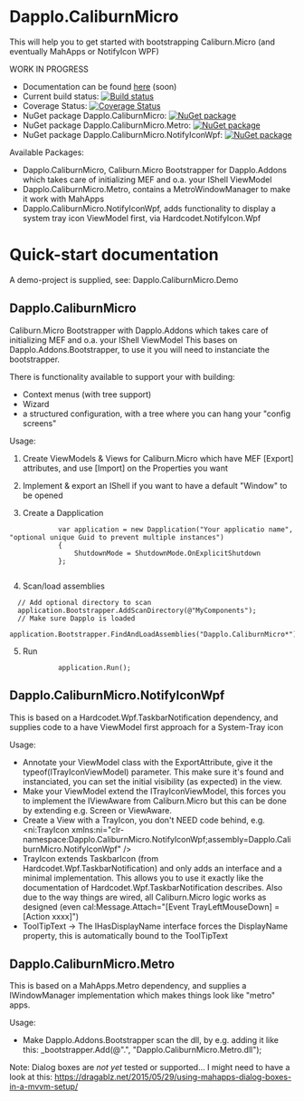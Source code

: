 # Dapplo.CaliburnMicro
This will help you to get started with bootstrapping Caliburn.Micro (and eventually MahApps or NotifyIcon WPF)

WORK IN PROGRESS

- Documentation can be found [here](http://www.dapplo.net/blocks/Dapplo.CaliburnMicro) (soon)
- Current build status: [![Build status](https://ci.appveyor.com/api/projects/status/fuaq8ppel23aqqva?svg=true)](https://ci.appveyor.com/project/dapplo/dapplo-caliburnmicro)
- Coverage Status: [![Coverage Status](https://coveralls.io/repos/github/dapplo/Dapplo.CaliburnMicro/badge.svg?branch=master)](https://coveralls.io/github/dapplo/Dapplo.CaliburnMicro?branch=master)
- NuGet package Dapplo.CaliburnMicro: [![NuGet package](https://badge.fury.io/nu/Dapplo.CaliburnMicro.svg)](https://badge.fury.io/nu/Dapplo.CaliburnMicro)
- NuGet package Dapplo.CaliburnMicro.Metro: [![NuGet package](https://badge.fury.io/nu/Dapplo.CaliburnMicro.Metro.svg)](https://badge.fury.io/nu/Dapplo.CaliburnMicro.Metro)
- NuGet package Dapplo.CaliburnMicro.NotifyIconWpf: [![NuGet package](https://badge.fury.io/nu/Dapplo.CaliburnMicro.NotifyIconWpf.svg)](https://badge.fury.io/nu/Dapplo.CaliburnMicro.NotifyIconWpf)

Available Packages:
- Dapplo.CaliburnMicro, Caliburn.Micro Bootstrapper for Dapplo.Addons which takes care of initializing MEF and o.a. your IShell ViewModel
- Dapplo.CaliburnMicro.Metro, contains a MetroWindowManager to make it work with MahApps
- Dapplo.CaliburnMicro.NotifyIconWpf, adds functionality to display a system tray icon ViewModel first, via Hardcodet.NotifyIcon.Wpf

# Quick-start documentation

A demo-project is supplied, see: Dapplo.CaliburnMicro.Demo

## Dapplo.CaliburnMicro

Caliburn.Micro Bootstrapper with Dapplo.Addons which takes care of initializing MEF and o.a. your IShell ViewModel
This bases on Dapplo.Addons.Bootstrapper, to use it you will need to instanciate the bootstrapper.

There is functionality available to support your with building:
- Context menus (with tree support)
- Wizard
- a structured configuration, with a tree where you can hang your "config screens"

Usage:

1. Create ViewModels & Views for Caliburn.Micro which have MEF [Export] attributes, and use [Import] on the Properties you want
2. Implement & export an IShell if you want to have a default "Window" to be opened

3. Create a Dapplication

```
			var application = new Dapplication("Your applicatio name", "optional unique Guid to prevent multiple instances")
			{
				ShutdownMode = ShutdownMode.OnExplicitShutdown
			};
			
```

4. Scan/load assemblies

```
  // Add optional directory to scan
  application.Bootstrapper.AddScanDirectory(@"MyComponents");
  // Make sure Dapplo is loaded
  application.Bootstrapper.FindAndLoadAssemblies("Dapplo.CaliburnMicro*");
```

5. Run

```
			application.Run();
```


## Dapplo.CaliburnMicro.NotifyIconWpf

This is based on a Hardcodet.Wpf.TaskbarNotification dependency, and supplies code to a have ViewModel first approach for a System-Tray icon

Usage:
- Annotate your ViewModel class with the ExportAttribute, give it the typeof(ITrayIconViewModel) parameter. This make sure it's found and instanciated, you can set the initial visibility (as expected) in the view.
- Make your ViewModel extend the ITrayIconViewModel, this forces you to implement the IViewAware from Caliburn.Micro but this can be done by extending e.g. Screen or ViewAware.
- Create a View with a TrayIcon, you don't NEED code behind, e.g. <ni:TrayIcon xmlns:ni="clr-namespace:Dapplo.CaliburnMicro.NotifyIconWpf;assembly=Dapplo.CaliburnMicro.NotifyIconWpf" />
- TrayIcon extends TaskbarIcon (from Hardcodet.Wpf.TaskbarNotification) and only adds an interface and a minimal implementation. This allows you to use it exactly like the documentation of Hardcodet.Wpf.TaskbarNotification describes. Also due to the way things are wired, all Caliburn.Micro logic works as designed (even cal:Message.Attach="[Event TrayLeftMouseDown] = [Action xxxx]")
- ToolTipText -> The IHasDisplayName interface forces the DisplayName property, this is automatically bound to the ToolTipText

## Dapplo.CaliburnMicro.Metro

This is based on a MahApps.Metro dependency, and supplies a IWindowManager implementation which makes things look like "metro" apps.

Usage:
- Make Dapplo.Addons.Bootstrapper scan the dll, by e.g. adding it like this: _bootstrapper.Add(@".", "Dapplo.CaliburnMicro.Metro.dll");

Note: Dialog boxes are *not yet* tested or supported... I might need to have a look at this: https://dragablz.net/2015/05/29/using-mahapps-dialog-boxes-in-a-mvvm-setup/
